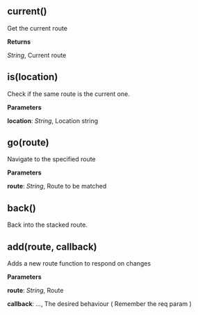 current()
---------
Get the current route



**Returns**

*String*,  Current route

is(location)
------------
Check if the same route is the current one.



**Parameters**

**location**:  *String*,  Location string

go(route)
---------
Navigate to the specified route



**Parameters**

**route**:  *String*,  Route to be matched

back()
------
Back into the stacked route.


add(route, callback)
--------------------
Adds a new route function to respond on changes



**Parameters**

**route**:  *String*,  Route

**callback**:  *...*,  The desired behaviour ( Remember the req param )

